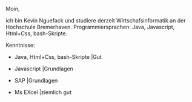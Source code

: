 Moin,

ich bin Kevin Nguefack und studiere derzeit Wirtschafsinformatik an der Hochschule Bremerhaven. 
Programmiersprachen: Java, Javascript, Html+Css, bash-Skripte. 

Kenntnisse:

- Java, Html+Css, bash-Skripte                              |Gut

- Javascript                                                |Grundlagen

- SAP                                                       |Grundlagen

- Ms EXcel                                                  |ziemlich gut
